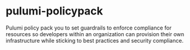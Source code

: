 # pulumi-policypack
Pulumi policy pack you to set guardrails to enforce compliance for resources so developers within an organization can provision their own infrastructure while sticking to best practices and security compliance.
